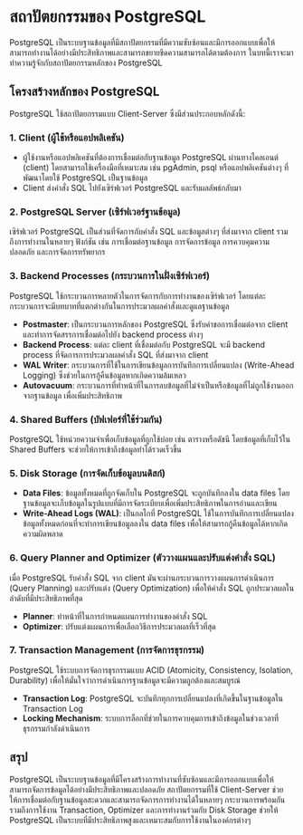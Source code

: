 # สถาปัตยกรรมของ PostgreSQL

PostgreSQL เป็นระบบฐานข้อมูลที่มีสถาปัตยกรรมที่มีความซับซ้อนและมีการออกแบบเพื่อให้สามารถทำงานได้อย่างมีประสิทธิภาพและสามารถขยายขีดความสามารถได้ตามต้องการ ในบทนี้เราจะมาทำความรู้จักกับสถาปัตยกรรมหลักของ PostgreSQL

## โครงสร้างหลักของ PostgreSQL

PostgreSQL ใช้สถาปัตยกรรมแบบ Client-Server ซึ่งมีส่วนประกอบหลักดังนี้:

### 1. **Client** (ผู้ใช้หรือแอปพลิเคชัน)
- ผู้ใช้งานหรือแอปพลิเคชันที่ต้องการเชื่อมต่อกับฐานข้อมูล PostgreSQL ผ่านทางไคลเอนต์ (client) โดยสามารถใช้เครื่องมือที่เหมาะสม เช่น pgAdmin, psql หรือแอปพลิเคชันต่างๆ ที่พัฒนาโดยใช้ PostgreSQL เป็นฐานข้อมูล
- Client ส่งคำสั่ง SQL ไปยังเซิร์ฟเวอร์ PostgreSQL และรับผลลัพธ์กลับมา

### 2. **PostgreSQL Server** (เซิร์ฟเวอร์ฐานข้อมูล)
เซิร์ฟเวอร์ PostgreSQL เป็นส่วนที่จัดการกับคำสั่ง SQL และข้อมูลต่างๆ ที่ส่งมาจาก client รวมถึงการทำงานในหลายๆ ฟังก์ชัน เช่น การเชื่อมต่อฐานข้อมูล การจัดการข้อมูล การควบคุมความปลอดภัย และการจัดการทรัพยากร

### 3. **Backend Processes** (กระบวนการในฝั่งเซิร์ฟเวอร์)
PostgreSQL ใช้กระบวนการหลายตัวในการจัดการกับการทำงานของเซิร์ฟเวอร์ โดยแต่ละกระบวนการจะมีบทบาทที่แตกต่างกันในการประมวลผลคำสั่งและดูแลฐานข้อมูล

- **Postmaster**: เป็นกระบวนการหลักของ PostgreSQL ซึ่งรับคำขอการเชื่อมต่อจาก client และทำการจัดสรรการเชื่อมต่อไปยัง backend process ต่างๆ
- **Backend Process**: แต่ละ client ที่เชื่อมต่อกับ PostgreSQL จะมี backend process ที่จัดการการประมวลผลคำสั่ง SQL ที่ส่งมาจาก client
- **WAL Writer**: กระบวนการที่ใช้ในการเขียนข้อมูลการบันทึกการเปลี่ยนแปลง (Write-Ahead Logging) ซึ่งช่วยในการกู้คืนข้อมูลหากเกิดความล้มเหลว
- **Autovacuum**: กระบวนการที่ทำหน้าที่ในการลบข้อมูลที่ไม่จำเป็นหรือข้อมูลที่ไม่ถูกใช้งานออกจากฐานข้อมูล เพื่อเพิ่มประสิทธิภาพ

### 4. **Shared Buffers** (บัฟเฟอร์ที่ใช้ร่วมกัน)
PostgreSQL ใช้หน่วยความจำเพื่อเก็บข้อมูลที่ถูกใช้บ่อย เช่น ตารางหรือดัชนี โดยข้อมูลที่เก็บไว้ใน Shared Buffers จะช่วยให้การเข้าถึงข้อมูลทำได้รวดเร็วขึ้น

### 5. **Disk Storage** (การจัดเก็บข้อมูลบนดิสก์)
- **Data Files**: ข้อมูลทั้งหมดที่ถูกจัดเก็บใน PostgreSQL จะถูกบันทึกลงใน data files โดยฐานข้อมูลจะเก็บข้อมูลในรูปแบบที่มีการจัดระเบียบเพื่อเพิ่มประสิทธิภาพในการอ่านและเขียน
- **Write-Ahead Logs (WAL)**: เป็นกลไกที่ PostgreSQL ใช้ในการบันทึกการเปลี่ยนแปลงข้อมูลทั้งหมดก่อนที่จะทำการเขียนข้อมูลลงใน data files เพื่อให้สามารถกู้คืนข้อมูลได้หากเกิดความผิดพลาด

### 6. **Query Planner and Optimizer** (ตัววางแผนและปรับแต่งคำสั่ง SQL)
เมื่อ PostgreSQL รับคำสั่ง SQL จาก client มันจะผ่านกระบวนการวางแผนการดำเนินการ (Query Planning) และปรับแต่ง (Query Optimization) เพื่อให้คำสั่ง SQL ถูกประมวลผลในลำดับที่มีประสิทธิภาพที่สุด
- **Planner**: ทำหน้าที่ในการกำหนดแผนการทำงานของคำสั่ง SQL
- **Optimizer**: ปรับแต่งแผนการเพื่อเลือกวิธีการประมวลผลที่เร็วที่สุด

### 7. **Transaction Management** (การจัดการธุรกรรม)
PostgreSQL ใช้ระบบการจัดการธุรกรรมแบบ ACID (Atomicity, Consistency, Isolation, Durability) เพื่อให้มั่นใจว่าการดำเนินการฐานข้อมูลจะมีความถูกต้องและสมบูรณ์
- **Transaction Log**: PostgreSQL จะบันทึกทุกการเปลี่ยนแปลงที่เกิดขึ้นในฐานข้อมูลใน Transaction Log
- **Locking Mechanism**: ระบบการล็อกที่ช่วยในการควบคุมการเข้าถึงข้อมูลในช่วงเวลาที่ธุรกรรมกำลังดำเนินการ

## สรุป

PostgreSQL เป็นระบบฐานข้อมูลที่มีโครงสร้างการทำงานที่ซับซ้อนและมีการออกแบบเพื่อให้สามารถจัดการข้อมูลได้อย่างมีประสิทธิภาพและปลอดภัย สถาปัตยกรรมที่ใช้ Client-Server ช่วยให้การเชื่อมต่อกับฐานข้อมูลสะดวกและสามารถจัดการการทำงานได้ในหลายๆ กระบวนการพร้อมกัน รวมถึงการใช้งาน Transaction, Optimizer และการทำงานร่วมกับ Disk Storage ช่วยให้ PostgreSQL เป็นระบบที่มีประสิทธิภาพสูงและเหมาะสมกับการใช้งานในองค์กรต่างๆ
